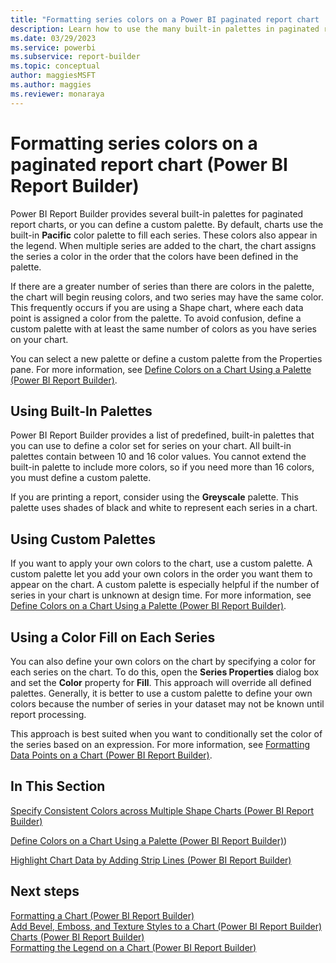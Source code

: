 ```yaml
---
title: "Formatting series colors on a Power BI paginated report chart | Microsoft Docs"
description: Learn how to use the many built-in palettes in paginated reports for charts or define a custom palette of your own design in Report Builder.
ms.date: 03/29/2023
ms.service: powerbi
ms.subservice: report-builder
ms.topic: conceptual
author: maggiesMSFT
ms.author: maggies
ms.reviewer: monaraya
---
```

# Formatting series colors on a paginated report chart (Power BI Report Builder)

Power BI Report Builder provides several built-in palettes for paginated report charts, or you can define a custom palette. By default, charts use the built-in **Pacific** color palette to fill each series. These colors also appear in the legend. When multiple series are added to the chart, the chart assigns the series a color in the order that the colors have been defined in the palette.  
  
 If there are a greater number of series than there are colors in the palette, the chart will begin reusing colors, and two series may have the same color. This frequently occurs if you are using a Shape chart, where each data point is assigned a color from the palette. To avoid confusion, define a custom palette with at least the same number of colors as you have series on your chart.  
  
 You can select a new palette or define a custom palette from the Properties pane. For more information, see [Define Colors on a Chart Using a Palette &#40;Power BI Report Builder&#41;](/sql/reporting-services/report-design/define-colors-on-a-chart-using-a-palette-report-builder-and-ssrs).  
  

## Using Built-In Palettes  
 Power BI Report Builder provides a list of predefined, built-in palettes that you can use to define a color set for series on your chart. All built-in palettes contain between 10 and 16 color values. You cannot extend the built-in palette to include more colors, so if you need more than 16 colors, you must define a custom palette.  
  
 If you are printing a report, consider using the **Greyscale** palette. This palette uses shades of black and white to represent each series in a chart.  

  
## Using Custom Palettes  
 If you want to apply your own colors to the chart, use a custom palette. A custom palette let you add your own colors in the order you want them to appear on the chart. A custom palette is especially helpful if the number of series in your chart is unknown at design time. For more information, see [Define Colors on a Chart Using a Palette &#40;Power BI Report Builder&#41;](/sql/reporting-services/report-design/define-colors-on-a-chart-using-a-palette-report-builder-and-ssrs).  
  
## Using a Color Fill on Each Series  
 You can also define your own colors on the chart by specifying a color for each series on the chart. To do this, open the **Series Properties** dialog box and set the **Color** property for **Fill**. This approach will override all defined palettes. Generally, it is better to use a custom palette to define your own colors because the number of series in your dataset may not be known until report processing.  
  
 This approach is best suited when you want to conditionally set the color of the series based on an expression.  For more information, see [Formatting Data Points on a Chart &#40;Power BI Report Builder&#41;](/sql/reporting-services/report-design/formatting-data-points-on-a-chart-report-builder-and-ssrs).  
  
## In This Section  
 [Specify Consistent Colors across Multiple Shape Charts &#40;Power BI Report Builder&#41;](/sql/reporting-services/report-design/specify-consistent-colors-across-multiple-shape-charts-report-builder-and-ssrs)  
  
 [Define Colors on a Chart Using a Palette &#40;Power BI Report Builder&#41;](/sql/reporting-services/report-design/define-colors-on-a-chart-using-a-palette-report-builder-and-ssrs))  
  
 [Highlight Chart Data by Adding Strip Lines &#40;Power BI Report Builder&#41;](/sql/reporting-services/report-design/highlight-chart-data-by-adding-strip-lines-report-builder-and-ssrs)  
  
## Next steps  
 [Formatting a Chart &#40;Power BI Report Builder&#41;](/sql/reporting-services/report-design/formatting-a-chart-report-builder-and-ssrs)   
 [Add Bevel, Emboss, and Texture Styles to a Chart &#40;Power BI Report Builder&#41;](/sql/reporting-services/report-design/chart-effects-add-bevel-emboss-or-texture-report-builder)   
 [Charts &#40;Power BI Report Builder&#41;](/sql/reporting-services/report-design/charts-report-builder-and-ssrs)   
 [Formatting the Legend on a Chart &#40;Power BI Report Builder&#41;](/sql/reporting-services/report-design/chart-legend-formatting-report-builder)  
  
  
